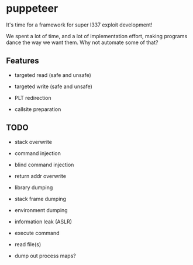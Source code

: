 # puppeteer

It's time for a framework for super l337 exploit development!

We spent a lot of time, and a lot of implementation effort, making programs dance the way we want them. Why not automate some of that?

## Features

- targeted read (safe and unsafe)
- targeted write (safe and unsafe)

- PLT redirection
- callsite preparation

## TODO

- stack overwrite
- command injection
- blind command injection

- return addr overwrite
- library dumping
- stack frame dumping
- environment dumping
- information leak (ASLR)
- execute command
- read file(s)
- dump out process maps?
